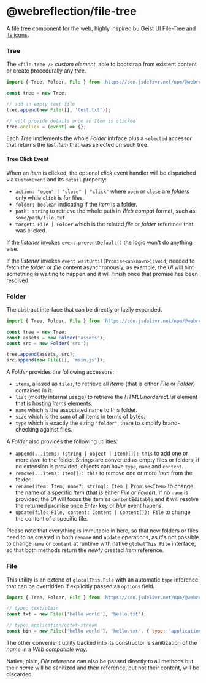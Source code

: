 # @webreflection/file-tree

A file tree component for the web, highly inspired bu Geist UI File-Tree and [its icons](https://www.npmjs.com/package/@geist-ui/icons).

### Tree

The `<file-tree />` *custom element*, able to bootstrap from existent content or create procedurally any *tree*.

```js
import { Tree, Folder, File } from 'https://cdn.jsdelivr.net/npm/@webreflection/file-tree/prod.js';

const tree = new Tree;

// add an empty text file
tree.append(new File([], 'test.txt'));

// will provide details once an Item is clicked
tree.onclick = (event) => {};
```

Each *Tree* implements the whole *Folder* intrface plus a `selected` accessor that returns the last *item* that was selected on such tree.

#### Tree Click Event

When an *item* is clicked, the optional *click* event handler will be dispatched via `CustomEvent` and its `detail` property:

  * `action: "open" | "close" | "click"` where `open` or `close` are *folders* only while `click` is for files.
  * `folder: boolean` indicating if the *item* is a folder.
  * `path: string` to retrieve the whole path in *Web compat* format, such as: `some/path/file.txt`.
  * `target: File | Folder` which is the related *file* or *folder* reference that was clicked.

If the *listener* invokes `event.preventDefault()` the logic won't do anything else.

If the *listener* invokes `event.waitUntil(Promise<unknown>):void`, needed to fetch the *folder* or *file* content asynchronously, as example, the *UI* will hint something is waiting to happen and it will finish once that promise has been resolved.

### Folder

The abstract interface that can be directly or lazily expanded.

```js
import { Tree, Folder, File } from 'https://cdn.jsdelivr.net/npm/@webreflection/file-tree/prod.js';

const tree = new Tree;
const assets = new Folder('assets');
const src = new Folder('src');

tree.append(assets, src);
src.append(new File([], 'main.js'));
```

A *Folder* provides the following accessors:

  * `items`, aliased as `files`, to retrieve all *items* (that is either *File* or *Folder*) contained in it.
  * `list` (mostly internal usage) to retrieve the *HTMLUnorderedList* element that is hosting *items* elements.
  * `name` which is the associated name to this folder.
  * `size` which is the sum of all items in terms of bytes.
  * `type` which is exactly the string `"folder"`, there to simplify brand-checking against files.

A *Folder* also provides the following utilities:

  * `append(...items: (string | object | Item)[]): this` to add one or more *item* to the folder. Strings are converted as empty files or folders, if no extension is provided, objects can have `type`, `name` and `content`.
  * `remove(...items: Item[]): this` to remove one or more *Item* from the folder.
  * `rename(item: Item, name?: string): Item | Promise<Item>` to change the name of a specific *Item* (that is either *File* or *Folder*). If no `name` is provided, the *UI* will focus the item as `contentEditable` and it will resolve the returned promise once *Enter* key or *blur* event hapens.
  * `update(file: File, content: Content | Content[]): File` to change the content of a specific file. 

Please note that everything is immutable in here, so that new folders or files need to be created in both `rename` and `update` operations, as it's not possible to change `name` or `content` at runtime with native `globalThis.File` interface, so that both methods return the *newly* created *Item* reference.

### File

This utility is an extend of `globalThis.File` with an automatic `type` inference that can be overridden if explicitly passed as `options` field.

```js
import { Tree, Folder, File } from 'https://cdn.jsdelivr.net/npm/@webreflection/file-tree/prod.js';

// type: text/plain
const txt = new File(['hello world'], 'hello.txt');

// type: application/octet-stream
const bin = new File(['hello world'], 'hello.txt', { type: 'application/octet-stream' });
```

The other convenient utility backed into its constructor is sanitization of the *name* in a *Web compatible way*.

Native, plain, *File* reference can also be passed directly to all methods but their *name* will be sanitized and their reference, but not their content, will be discarded.
